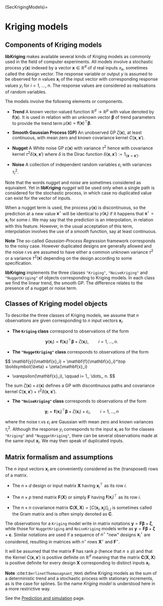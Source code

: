 
(SecKrigingModels)= 
# Kriging models

## Components of Kriging models

**libKriging** makes available several kinds of Kriging models as commonly used
in the field of computer experiments. All models involve a stochastic
process $y(\mathbf{x})$ indexed by a vector $\mathbf{x} \in \mathbb{R}^d$ of $d$
real inputs $x_k$, sometimes called the design vector. The response
variable or output $y$ is assumed to be observed for $n$ values
$\mathbf{x}_i$ of the input vector with corresponding response values $y_i$
for $i=1$, $\dots$, $n$. The response values are considered as
realisations of random variables.

The models involve the following elements or components.

* **Trend** A known vector-valued function
  $\mathbb{R}^d \to \mathbb{R}^p$ with value denoted by
  $\mathbf{f}(\mathbf{x})$. It is used in relation with an unknown vector
  $\boldsymbol{\beta}$ of trend parameters to provide the trend term
  $\mu(\mathbf{x}) = \mathbf{f}(\mathbf{x})^\top \boldsymbol{\beta}$.
  
* **Smooth Gaussian Process (GP)** An unobserved GP
  $\zeta(\mathbf{x})$, at least continuous, with mean zero and known
  covariance kernel $C(\mathbf{x}, \, \mathbf{x}')$.
  
* **Nugget** A White noise GP $\varepsilon(\mathbf{x})$ with
  variance $\tau^2$ hence with covariance kernel
  $\tau^2 \delta(\mathbf{x},\,\mathbf{x}')$ where $\delta$ is the Dirac function
  $\delta(\mathbf{x}, \,\mathbf{x}') := 1_{\{\mathbf{x} = \mathbf{x}'\}}$.
  
* **Noise** A collection of independent random variables
  $\varepsilon_i$ with variances $\tau^2_i$.
  

Note that the words *nugget* and *noise* are sometimes
considered as equivalent. Yet in **libKriging** *nugget* will be used
only when a single path is considered for the stochastic process, in
which case no duplicated value can exist for the vector of inputs.

When a nugget term is used, the process $y(\mathbf{x})$ is discontinuous,
so the prediction at a new value $\mathbf{x}^\star$ will be identical to
$y(\mathbf{x}_i)$ if it happens that $\mathbf{x}^\star = \mathbf{x}_i$ for some
$i$. We may say that the prediction is an interpolation, in relation
with this feature. However, in the usual acceptation of this term,
interpolation involves the use of a *smooth* function, say at
least continuous.


**Note**   The so-called *Gaussian-Process Regression* framework
  corresponds to the noisy case. However duplicated designs are
  generally allowed and the noise r.vs are assumed to have either a
  common unknown variance $\tau^2$ or a variance $\tau^2(\mathbf{x})$
  depending on the design according to some specification.

**libKriging** implements the three classes `"Kriging"`,
`"NoiseKriging"` and `"NuggetKriging"` of objects
corresponding to Kriging models. In each class we find the linear
trend, the smooth GP. The difference relates to the presence of a
nugget or noise term.


## Classes of Kriging model objects

To describe the three classes of Kriging models, we assume that $n$
observations are given corresponding to $n$ input vectors $\mathbf{x}_i$.

- **The `Kriging` class** correspond to observations of the form

$$
  \mathbf{y}(\mathbf{x}_i) = \mathbf{f}(\mathbf{x}_i)^\top \boldsymbol{\beta} + \zeta(\mathbf{x}_i), \qquad
  i= 1,\, \dots,\, n.
$$

- **The `"NuggetKriging"` class** corresponds to observations of the form

$$
  \mathbf{y}(\mathbf{x}_i) = \mathbf{f}(\mathbf{x}_i)^\top \boldsymbol{\beta} + \zeta(\mathbf{x}_i)
  + \varepsilon(\mathbf{x}_i), \qquad i= 1,\, \dots,\, n.
$$

The sum $\zeta(\mathbf{x}) + \varepsilon(\mathbf{x})$ defines a GP with
discontinuous paths and covariance kernel
$C(\mathbf{x}, \mathbf{x}') + \tau^2\delta(\mathbf{x},\,\mathbf{x}')$.

- **The `"NoiseKriging"` class** corresponds to observations of the form

$$
  \mathbf{y}_i = \mathbf{f}(\mathbf{x}_i)^\top \boldsymbol{\beta} + \zeta(\mathbf{x}_i) + \varepsilon_i,
  \qquad i= 1,\, \dots,\, n
$$

where the noise r.vs $\varepsilon_i$ are Gaussian with mean zero and
known variances $\tau_i^2$.  Although the response $y_i$ corresponds
to the input $\mathbf{x}_i$ as for the classes `"Kriging"` and
`"NugggetKriging"`, there can be several observations made at the
same input $\mathbf{x}_i$. We may then speak of duplicated inputs.

## Matrix formalism and assumptions

The $n$ input vectors $\mathbf{x}_i$ are conveniently considered as the
(transposed) rows of a matrix.

*  The $n \times d$ design or input matrix $\mathbf{X}$
  having $\mathbf{x}_i^\top$ as its row $i$.
  
* The $n \times p$ trend matrix $\mathbf{F}(\mathbf{X})$ or simply $\mathbf{F}$
  having $\mathbf{f}(\mathbf{x}_i)^\top$ as its row $i$.

* The $n \times n$ covariance matrix
  $\mathbf{C}(\mathbf{X},\, \mathbf{X}) =[C(\mathbf{x}_i,\,\mathbf{x}_j)]_{i,j}$ is sometimes
  called the Gram matrix and is often simply denoted as $\mathbf{C}$.

The observations for a `Kriging` model write in matrix notations
$\mathbf{y} = \mathbf{F} \boldsymbol{\beta} + \boldsymbol{\zeta}$,
while those for `NuggetKriging` and `NoiseKriging` models write as
$\mathbf{y} = \mathbf{F} \boldsymbol{\beta} + \boldsymbol{\zeta} +
\boldsymbol{\varepsilon}$.  Similar notations are used if a sequence
of $n^\star$ "new" designs $\mathbf{x}_i^\star$ are considered,
resulting in matrices with $n^\star$ rows $\mathbf{X}^\star$ and
$\mathbf{F}^\star$.


It will be assumed that the matrix $\mathbf{F}$ has rank $p$ (hence
that $n \geqslant p$) and that the Kernel
$C(\mathbf{x},\,\mathbf{x}')$ is positive definite on $\mathbb{R}^d$
meaning that the matrix $\mathbf{C}(\mathbf{X},\,\mathbf{X})$ is
positive definite for every design $\mathbf{X}$ corresponding to
distinct inputs $\mathbf{x}_i$.

**Note**  :cite:t:`BerlinetThomasagnant_RKHS` define Kriging models as the sum of
  a deterministic trend and a stochastic process with stationary
  increments, as is the case for splines. So the name *Kriging
    model* is understood here in a more restrictive way.

See the [Prediction and simulation](SecPredAndSim) page.
